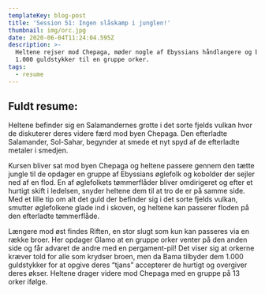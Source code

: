 ```yaml
---
templateKey: blog-post
title: 'Session 51: Ingen slåskamp i junglen!'
thumbnail: img/orc.jpg
date: 2020-06-04T11:24:04.595Z
description: >-
  Heltene rejser mod Chepaga, møder nogle af Ebyssians håndlangere og betaler
  1.000 guldstykker til en gruppe orker.
tags:
  - resume
---
```

## Fuldt resume:

Heltene befinder sig en Salamandernes grotte i det sorte fjelds vulkan hvor de diskuterer deres videre færd mod byen Chepaga. Den efterladte Salamander, Sol-Sahar, begynder at smede et nyt spyd af de efterladte metaler i smedjen.

Kursen bliver sat mod byen Chepaga og heltene passere gennem den tætte jungle til de opdager en gruppe af Ebyssians øglefolk og kobolder der sejler ned af en flod. En af øglefolkets tømmerflåder bliver omdirigeret og efter et hurtigt skift i ledelsen, snyder heltene dem til at tro de er på samme side. Med et lille tip om alt det guld der befinder sig i det sorte fjelds vulkan, smutter øglefolkene glade ind i skoven, og heltene kan passerer floden på den efterladte tømmerflåde.

Længere mod øst findes Riften, en stor slugt som kun kan passeres via en række broer. Her opdager Glamo at en gruppe orker venter på den anden side og får advaret de andre med en pergament-pil! Det viser sig at orkerne kræver told for alle som krydser broen, men da Bama tilbyder dem 1.000 guldstykker for at opgive deres “tjans” accepterer de hurtigt og overgiver deres økser. Heltene drager videre mod Chepaga med en gruppe på 13 orker ifølge.
